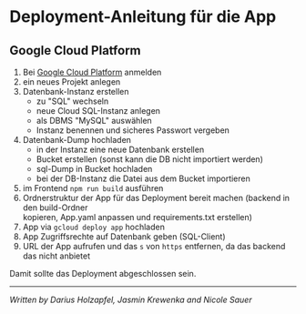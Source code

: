 # Deployment-Anleitung für die App

## Google Cloud Platform
1. Bei [Google Cloud Platform](https://console.cloud.google.com/) anmelden
2. ein neues Projekt anlegen
3. Datenbank-Instanz erstellen
    - zu "SQL" wechseln
    - neue Cloud SQL-Instanz anlegen
    - als DBMS "MySQL" auswählen
    - Instanz benennen und sicheres Passwort vergeben
4. Datenbank-Dump hochladen
    - in der Instanz eine neue Datenbank erstellen
    - Bucket erstellen (sonst kann die DB nicht importiert werden)
    - sql-Dump in Bucket hochladen
    - bei der DB-Instanz die Datei aus dem Bucket importieren
5. im Frontend ``npm run build`` ausführen
6. Ordnerstruktur der App für das Deployment bereit machen (backend in den build-Ordner <br> kopieren, App.yaml anpassen und requirements.txt erstellen)
7. App via ``gcloud deploy app`` hochladen
8. App Zugriffsrechte auf Datenbank geben (SQL-Client)
9. URL der App aufrufen und das ``s`` von ``https`` entfernen, da das backend das nicht anbietet

Damit sollte das Deployment abgeschlossen sein.
____
<i>Written by Darius Holzapfel, Jasmin Krewenka and Nicole Sauer</i>